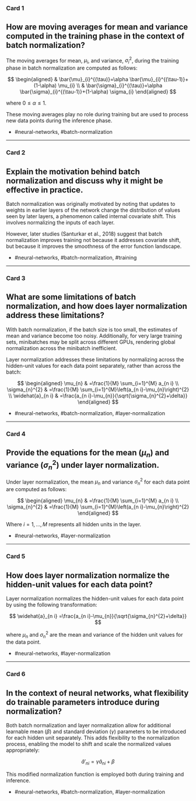 ### Card 1

## How are moving averages for mean and variance computed in the training phase in the context of batch normalization?

The moving averages for mean, $\mu_{i}$, and variance, $\sigma_{i}^{2}$, during the training phase in batch normalization are computed as follows:

$$
\begin{aligned}
& \bar{\mu}_{i}^{(\tau)}=\alpha \bar{\mu}_{i}^{(\tau-1)}+(1-\alpha) \mu_{i} \\
& \bar{\sigma}_{i}^{(\tau)}=\alpha \bar{\sigma}_{i}^{(\tau-1)}+(1-\alpha) \sigma_{i}
\end{aligned}
$$

where $0 \leqslant \alpha \leqslant 1$.

These moving averages play no role during training but are used to process new data points during the inference phase.

- #neural-networks, #batch-normalization

---

### Card 2

## Explain the motivation behind batch normalization and discuss why it might be effective in practice.

Batch normalization was originally motivated by noting that updates to weights in earlier layers of the network change the distribution of values seen by later layers, a phenomenon called internal covariate shift. This involves normalizing the inputs of each layer.

However, later studies (Santurkar et al., 2018) suggest that batch normalization improves training not because it addresses covariate shift, but because it improves the smoothness of the error function landscape.

- #neural-networks, #batch-normalization, #training

---

### Card 3

## What are some limitations of batch normalization, and how does layer normalization address these limitations?

With batch normalization, if the batch size is too small, the estimates of mean and variance become too noisy. Additionally, for very large training sets, minibatches may be split across different GPUs, rendering global normalization across the minibatch inefficient.

Layer normalization addresses these limitations by normalizing across the hidden-unit values for each data point separately, rather than across the batch:

$$
\begin{aligned}
\mu_{n} & =\frac{1}{M} \sum_{i=1}^{M} a_{n i} \\
\sigma_{n}^{2} & =\frac{1}{M} \sum_{i=1}^{M}\left(a_{n i}-\mu_{n}\right)^{2} \\
\widehat{a}_{n i} & =\frac{a_{n i}-\mu_{n}}{\sqrt{\sigma_{n}^{2}+\delta}}
\end{aligned}
$$

- #neural-networks, #batch-normalization, #layer-normalization

---

### Card 4

## Provide the equations for the mean ($\mu_{n}$) and variance ($\sigma_{n}^{2}$) under layer normalization.

Under layer normalization, the mean $\mu_{n}$ and variance $\sigma_{n}^{2}$ for each data point are computed as follows:

$$
\begin{aligned}
\mu_{n} & =\frac{1}{M} \sum_{i=1}^{M} a_{n i} \\
\sigma_{n}^{2} & =\frac{1}{M} \sum_{i=1}^{M}\left(a_{n i}-\mu_{n}\right)^{2}
\end{aligned}
$$

Where $i = 1, \ldots, M$ represents all hidden units in the layer.

- #neural-networks, #layer-normalization

---

### Card 5

## How does layer normalization normalize the hidden-unit values for each data point?

Layer normalization normalizes the hidden-unit values for each data point by using the following transformation:

$$
\widehat{a}_{n i} =\frac{a_{n i}-\mu_{n}}{\sqrt{\sigma_{n}^{2}+\delta}}
$$

where $\mu_{n}$ and $\sigma_{n}^{2}$ are the mean and variance of the hidden unit values for the data point.

- #neural-networks, #layer-normalization

---

### Card 6

## In the context of neural networks, what flexibility do trainable parameters introduce during normalization?

Both batch normalization and layer normalization allow for additional learnable mean ($\beta$) and standard deviation ($\gamma$) parameters to be introduced for each hidden unit separately. This adds flexibility to the normalization process, enabling the model to shift and scale the normalized values appropriately:

$$
\hat{a}'_{n i} = \gamma \widehat{a}_{n i} + \beta
$$

This modified normalization function is employed both during training and inference.

- #neural-networks, #batch-normalization, #layer-normalization
